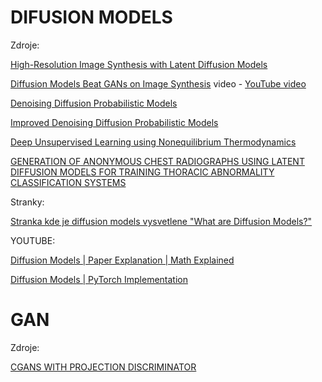 # DIFUSION MODELS
Zdroje:

[High-Resolution Image Synthesis with Latent Diffusion Models](https://arxiv.org/pdf/2112.10752.pdf)

[Diffusion Models Beat GANs on Image Synthesis](https://arxiv.org/pdf/2105.05233.pdf) video - [YouTube video](https://www.youtube.com/watch?v=W-O7AZNzbzQ)

[Denoising Diffusion Probabilistic Models](https://arxiv.org/pdf/2006.11239.pdf)

[Improved Denoising Diffusion Probabilistic Models](https://arxiv.org/pdf/2102.09672.pdf)

[Deep Unsupervised Learning using Nonequilibrium Thermodynamics](https://arxiv.org/pdf/1503.03585.pdf)

[GENERATION OF ANONYMOUS CHEST RADIOGRAPHS USING LATENT DIFFUSION MODELS FOR TRAINING THORACIC ABNORMALITY CLASSIFICATION SYSTEMS](https://arxiv.org/pdf/2211.01323.pdf)

Stranky:

[Stranka kde je diffusion models vysvetlene "What are Diffusion Models?"](https://lilianweng.github.io/posts/2021-07-11-diffusion-models/#ldm)

YOUTUBE:

[Diffusion Models | Paper Explanation | Math Explained](https://www.youtube.com/watch?v=HoKDTa5jHvg&t=1702s)

[Diffusion Models | PyTorch Implementation](https://www.youtube.com/watch?v=TBCRlnwJtZU)

# GAN
Zdroje:

[CGANS WITH PROJECTION DISCRIMINATOR](https://arxiv.org/pdf/1802.05637.pdf)

